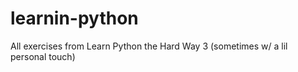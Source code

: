 # learnin-python
All exercises from Learn Python the Hard Way 3 (sometimes w/ a lil personal touch)
